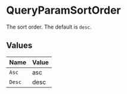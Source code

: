 # QueryParamSortOrder

The sort order. The default is `desc`.


## Values

| Name   | Value  |
| ------ | ------ |
| `Asc`  | asc    |
| `Desc` | desc   |